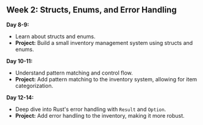 ## Week 2: Structs, Enums, and Error Handling

**Day 8-9:**
- Learn about structs and enums.
- **Project:** Build a small inventory management system using structs and enums.

**Day 10-11:**
- Understand pattern matching and control flow.
- **Project:** Add pattern matching to the inventory system, allowing for item categorization.

**Day 12-14:**
- Deep dive into Rust's error handling with `Result` and `Option`.
- **Project:** Add error handling to the inventory, making it more robust.

